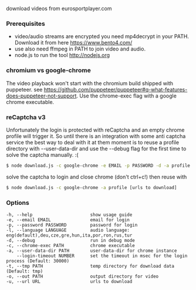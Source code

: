 download videos from eurosportplayer.com

### Prerequisites

* video/audio streams are encrypted you need mp4decrypt in your PATH. Download it from here https://www.bento4.com/
* use also need ffmpeg in PATH to join video and audio.
* node.js to run the tool http://nodejs.org

### chromium vs google-chrome
The video playback won't start with the chromium build shipped with puppeteer.
see https://github.com/puppeteer/puppeteer#q-what-features-does-puppeteer-not-support.
Use the chrome-exec flag with a google chrome executable.

### reCaptcha v3
Unfortunately the login is protected with reCaptcha and an empty chrome profile will trigger it.
So until there is an integration with some anti captcha service the best way to deal with it at them moment is to reuse a profile directory with --user-data-dir and use the --debug flag for the first time to solve the captcha manually. :(

```bash
$ node download.js -c google-chrome -e EMAIL -p PASSWORD -d -a profile --login-timeout 120000 http://eurosportplayer.com
```
solve the captcha to login and close chrome (don't ctrl+c!)
then reuse with
```bash
$ node download.js -c google-chrome -a profile [urls to download]
```

### Options
    -h, --help                      show usage guide
    -e, --email EMAIL               email for login
    -p, --password PASSWORD         password for login
    -l, --language LANGUAGE         audio language: eng(default),deu,cze,gre,hun,ita,por,ron,rus,tur
    -d, --debug                     run in debug mode
    -c, --chrome-exec PATH          chrome executable
    -a, --user-data-dir PATH        user-data-dir for chrome instance
        --login-timeout NUMBER      set the timeout in msec for the login process (Default: 30000)
    -t, --tmp PATH                  temp directory for download data (Default: tmp)
    -o, --out PATH                  output directory for video
    -u, --url URL                   urls to download              


